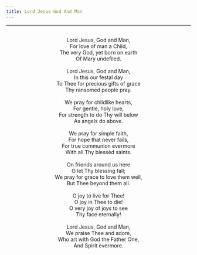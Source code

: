 ```yaml
---
title: Lord Jesus God And Man
---
```


---
<center>
<br/>
Lord Jesus, God and Man,<br/>
For love of man a Child,<br/>
The very God, yet born on earth<br/>
Of Mary undefiled.<br/>
<br/>
Lord Jesus, God and Man,<br/>
In this our festal day<br/>
To Thee for precious gifts of grace<br/>
Thy ransomed people pray.<br/>
<br/>
We pray for childlike hearts,<br/>
For gentle, holy love,<br/>
For strength to do Thy will below<br/>
As angels do above.<br/>
<br/>
We pray for simple faith,<br/>
For hope that never fails,<br/>
For true communion evermore<br/>
With all Thy blessèd saints.<br/>
<br/>
On friends around us here<br/>
O let Thy blessing fall;<br/>
We pray for grace to love them well,<br/>
But Thee beyond them all.<br/>
<br/>
O joy to live for Thee!<br/>
O joy in Thee to die!<br/>
O very joy of joys to see<br/>
Thy face eternally!<br/>
<br/>
Lord Jesus, God and Man,<br/>
We praise Thee and adore,<br/>
Who art with God the Father One,<br/>
And Spirit evermore.<br/>

</center>